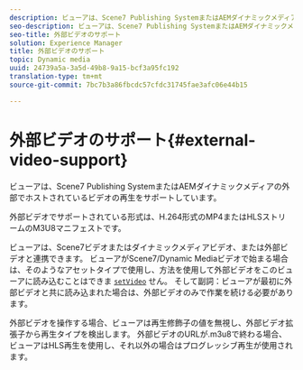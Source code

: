 ```yaml
---
description: ビューアは、Scene7 Publishing SystemまたはAEMダイナミックメディアの外部でホストされているビデオの再生をサポートしています。
seo-description: ビューアは、Scene7 Publishing SystemまたはAEMダイナミックメディアの外部でホストされているビデオの再生をサポートしています。
seo-title: 外部ビデオのサポート
solution: Experience Manager
title: 外部ビデオのサポート
topic: Dynamic media
uuid: 24739a5a-3a5d-49b8-9a15-bcf3a95fc192
translation-type: tm+mt
source-git-commit: 7bc7b3a86fbcdc57cfdc31745fae3afc06e44b15

---
```



# 外部ビデオのサポート{#external-video-support}

ビューアは、Scene7 Publishing SystemまたはAEMダイナミックメディアの外部でホストされているビデオの再生をサポートしています。

外部ビデオでサポートされている形式は、H.264形式のMP4またはHLSストリームのM3U8マニフェストです。

ビューアは、Scene7ビデオまたはダイナミックメディアビデオ、または外部ビデオと連携できます。 ビューアがScene7/Dynamic Mediaビデオで始まる場合は、そのようなアセットタイプで使用し、方法を使用して外部ビデオをこのビューアに読み込むことはできま [`setVideo`](../../c-html5-s7-aem-asset-viewers/c-html5-video-reference/c-html5-video-viewer-20-javascriptapiref/r-html5-video-viewer-20-javascriptapiref-setvideo.md#reference-85d3422d6ce64a36ac74827120b5a17c) せん。 そして副詞：ビューアが最初に外部ビデオと共に読み込まれた場合は、外部ビデオのみで作業を続ける必要があります。

外部ビデオを操作する場合、ビューアは再生修飾子の値を無視し、外部ビデオ拡張子から再生タイプを検出します。 外部ビデオのURLが.m3u8で終わる場合、ビューアはHLS再生を使用し、それ以外の場合はプログレッシブ再生が使用されます。
